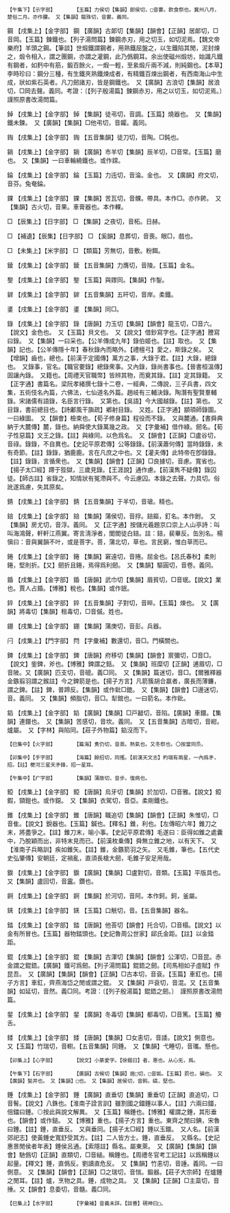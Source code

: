 <!-- { "loadSidebar": true } -->
	【午集下】【示字部】		【玉篇】力侯切【集韻】郞侯切，□音婁。飮食祭也。冀州八月，楚俗二月。亦作膢。　又【集韻】龍珠切，音婁。義同。

鋼	【戌集上】【金字部】	鋼	【廣韻】古郞切【集韻】【韻會】【正韻】居郞切，□音岡。【玉篇】鍊鐵也。【列子湯問篇】鍊鋼赤刃，用之切玉，如切泥焉。【魏文帝樂府】羊頭之鋼。【筆談】世煅鐵謂鋼者，用熟鐵屈盤之，以生鐵陷其閒，泥封煉之，煅令相入，謂之團鋼，亦謂之灌鋼，此乃僞鋼耳。余出使磁州煅坊，始識凡鐵有鋼者，如麫中有筋，鍛百餘火，一煆一輕，至絫煅斤兩不減，則純鋼也。【本草】李時珍曰：鋼分三種，有生鐵夾熟鐵煉成者，有精鐵百煉出鋼者，有西南海山中生成，狀如紫石英者。凡刀劒諸刃，皆是鋼鐵也。　又【廣韻】古浪切【集韻】居浪切，□岡去聲。義同。考證：〔【列子殷湯篇】鍊鋼赤刃，用之以切玉，如切泥焉。〕　謹照原書改湯問篇。 

鋽	【戌集上】【金字部】	鋽	【集韻】徒弔切，音調。【玉篇】燒器也。　又【集韻】鐵未鍊。　又【廣韻】【集韻】□他弔切，音糶。義同。

鋾	【戌集上】【金字部】	鋾	【五音集韻】徒刀切，音陶。□鈍也。

鋿	【戌集上】【金字部】	鋿	【廣韻】市羊切【集韻】辰羊切，□音常。【玉篇】磨也。　又【集韻】一曰車輪繞鐵也。或作鏛。

錀	【戌集上】【金字部】	錀	【玉篇】力迍切，音淪。金也。　又【廣韻】府文切，音芬。兔奄錀。

錁	【戌集上】【金字部】	錁	【集韻】苦瓦切，音髁。帶具。本作□。亦作銙。　又【集韻】古火切，音果。車膏器也。本作輠。

□	【辰集上】【日字部】	□	【集韻】之夜切，音柘。日赫。

□	【補遺】【辰集】【日字部】	□	【奚韻】息葬切，音喪。眼□，戲也。

□	【未集上】【米字部】	□	【類篇】芳無切，音敷。粉餌。

錂	【戌集上】【金字部】	錂	【五音集韻】力膺切，音陵。【玉篇】金名。

錅	【戌集上】【金字部】	錅	【玉篇】與鑗同。【集韻】作鋫。

錌	【戌集上】【金字部】	錌	【五音集韻】五旰切，音岸。柔鐵。

錃	【戌集上】【金字部】	錃	【集韻】同□。

錄	【戌集上】【金字部】	錄	【唐韻】力玉切【集韻】【韻會】龍玉切，□音六。【說文】金色也。　又【玉篇】貝文也。　又【說文】借鈔寫字也。【正字通】謄寫曰錄。　又【集韻】一曰采也。【公羊傳成九年】錄伯姬也。【註】取也。　又【集韻】記也。【公羊傳隱十年】春秋錄內而略外。【禮檀弓】愛之，斯錄之矣。　又【增韻】齒也，總也。【前漢于定國傳】萬方之事，大錄于君。【註】大錄，總錄也。　又錄事，官名。【職官要錄】總錄衆事。又內錄，錄尚書事也。【晉書桓溫傳】固讓內錄。　又籍也。【周禮天官職幣】皆辨其物，而奠其錄。【註】定其錄籍。　又【正字通】書篇名。梁阮孝緒撰七錄十二卷，一經典，二傳說，三子兵書，四文集，五術伎名內篇，六佛法，七仙道名外篇。趙岐有三輔決錄。陶潛有聖賢羣輔錄。宋諸儒有語錄，名臣言行錄。　又第也。【吳語】今大國越錄。【註】第也。　又目錄，書前總目也。【詩鄘風干旟疏】鄕射目錄。　又姓。【正字通】顓頊師錄圖。一曰綠圖。　又【韻會】檢束也。【荀子修身篇】程役而不錄。　又與麓通。【書舜典納于大麓傳】麓，錄也。納舜使大錄萬幾之政。　又【字彙補】借作綠。劒名。【荀子性惡篇】文王之錄。【註】與綠同。以色爲名。　又【韻會】【正韻】□盧谷切，音祿。錄錄，不自異也。【史記平原君傳】公等錄錄。【前漢蕭何傳】當時錄錄，未有奇節。【註】錄錄，猶鹿鹿。言在凡庶之中也。又【灌夫傳】此特帝在卽錄錄。【註】錄錄，言循衆也。　又【集韻】【韻會】【正韻】□良據切，音慮。寬省也。【揚子太□經】蹛于狴獄，三歲見錄。【王涯說】通作慮。【前漢雋不疑傳】錄囚徒。【師古註】省錄之，知情狀有冤滯與不。今云慮囚。本錄之去聲。力具切。俗訛遂爲慮，失其原矣。

錆	【戌集上】【金字部】	錆	【五音集韻】于羊切，音瑲。精也。

錇	【戌集上】【金字部】	錇	【集韻】蒲侯切，音捊。錇鏂，釘名。本作鉜。　又【集韻】房尤切，音浮。義同。　又【正字通】按儲光羲題京口崇上人山亭詩：叫叫海鴻聲，軒軒江燕翼。寄言淸淨者，閭閻徒白錇。註：錇，裴畢反。缶別名。楊愼曰：音與翼韻不叶，或是菩字。菩，蒲北切，草也。言民窮，惟白草而已。

錈	【戌集上】【金字部】	錈	【集韻】窘遠切，音捲。屈金也。【呂氏春秋】柔則錈，堅則折。【又】劒折且錈，焉得爲利劒。　又【集韻】驅圓切，音卷。義同。

錉	【戌集上】【金字部】	錉	【唐韻】武巾切【集韻】眉貧切，□音珉。【說文】業也。賈人占錉。【博雅】稅也。【集韻】或作鈱。

錊	【戌集上】【金字部】	錊	【五音集韻】子對切，音晬。【玉篇】煉也。　又【廣韻】將毒切【集韻】租毒切，□音傶。姓也。

錋	【戌集上】【金字部】	錋	【集韻】蒲庚切，音彭。兵器。

闩	【戌集上】【門字部】	閂	【字彙補】數還切，音□。門橫關也。

錍	【戌集上】【金字部】	錍	【唐韻】府移切【集韻】【韻會】賔彌切，□音□。【說文】鈭錍，斧也。【博雅】錍謂之銛。　又【集韻】班糜切【正韻】逋眉切，□音陂。又【廣韻】匹支切，音磇。義□同。　又【集韻】篇迷切，音□。【爾雅釋器金鏃翦羽謂之鍭註】今之錍箭是也。【揚子方言】凡箭簇胡合嬴者，廣長而薄鐮，謂之錍。【註】錍，普蹄反。【集韻】或作鈚□鎞。　又【集韻】【韻會】□邊迷切，音。義同。　又【集韻】頻脂切，音□。犁錧也。一曰箭名。本作鈚。

錎	【戌集上】【金字部】	錎	【廣韻】【集韻】□戸韽切，音陷。【廣韻】車鐶。【集韻】連鐶也。　又【集韻】苦感切，音坎。義同。　又【五音集韻】古暗切，音紺。爐屬。　又【字林】與陷同。【莊子外物篇】錎沒而下。

	【巳集中】【火字部】		【篇海】煑仍切，音蒸。熱氣也。又冬祭也。〇按當同烝。

	【卯集中】【手字部】		【海篇】餘招切，同搖。【前漢天文志】杓端有兩星，一內爲矛，招。【註】梗河三星天矛鋒，招一星耳。

	【午集中】【疒字部】		【集韻】蒲故切，音步。復病也。

錏	【戌集上】【金字部】	錏	【唐韻】烏牙切【集韻】於加切，□音雅。【說文】錏鍜，頸鎧也。或作鐚。　又【集韻】衣駕切，音亞。柔剛鐵也。

錐	【戌集上】【金字部】	錐	【唐韻】職追切【集韻】【韻會】【正韻】朱惟切，□音隹。【說文】銳器也。【玉篇】鍼也。【釋名】錐，利也。【左傳昭六年】錐刀之末，將盡爭之。【註】錐刀末，喻小事。【史記平原君傳】毛遂曰：臣得如錐之處囊中，乃脫穎而出，非特末見而已。【前漢枚乗傳】舜無立錐之地，以有天下。　又【淮南子兵略訓】疾如錐矢。【註】錐，金鏃箭羽之矢。　又毛錐，筆也。【五代史史弘肇傳】安朝廷，定禍亂，直須長槍大劒，毛錐子安足用哉。

錑	【戌集上】【金字部】	錑	【廣韻】【集韻】□盧對切，音類。【玉篇】平版具也。　又【集韻】盧回切，音靁。鑽也。

錒	【戌集上】【金字部】	錒	【集韻】於河切，音阿。本作鈳。鈳，釜屬。

錓	【戌集上】【金字部】	錓	【玉篇】口觥切，音。【五音集韻】器名。

錔	【戌集上】【金字部】	錔	【唐韻】他荅切【韻會】托合切，□音榻。【說文】以金有所冒也。【玉篇】器物錔頭也。【史記魯周公世家】郈氏金距。【註】以金錔距。

錕	【戌集上】【金字部】	錕	【集韻】古渾切【集韻】【韻會】公渾切，□音昆。赤金謂之錕鋙。【廣韻】鐵可爲劒。【列子湯問篇】錕鋙之劒。【司馬相如子虛賦】作昆吾。　又【廣韻】【集韻】【韻會】【正韻】□古本切，音袞。【玉篇】車釭也。【揚子方言】車釭，齊燕海岱之閒或謂之錕。　又【集韻】戸袞切，音混。又【五音集韻】如延切，音然。義□同。考證：〔【列子殷湯篇】錕鋙之劒。〕　謹照原書改湯問篇。 

錖	【戌集上】【金字部】	錖	【廣韻】冬毒切【集韻】都毒切，□音篤。【玉篇】觼舌。

錗	【戌集上】【金字部】	錗	【唐韻】【集韻】□女恚切，音諉。【說文】側意也。　又【玉篇】竹瑞切，音轛。【五音集韻】同錘。　又【集韻】弋睡切，音瓗。懸也。

	【卯集上】【心字部】		【說文】小篆愛字。【徐鍇曰】者，惠也。从心旡，爲。

	【午集下】【石字部】		【廣韻】古候切【集韻】居□切，□音姤。【玉篇】罰也，碥也。　又【廣韻】甃井也。　又【集韻】□也。　又【集韻】居侯切，音鉤。碻，堅也。

錘	【戌集上】【金字部】	錘	【廣韻】直垂切【集韻】重垂切【正韻】直追切，□音鬌。【說文】八銖也。【淮南子詮言訓】雖割國之鍿錘以事人。【註】六兩曰鍿，倍鍿曰錘。◎按此與說文解異。　又【玉篇】稱錘也。【博雅】權謂之錘，其形垂也。【韻會】或作鎚。　又【博雅】重也。【揚子方言】重也。東齊之閒曰錪，宋魯曰錘。【註】錘，直垂反。　又與垂同。【揚子太□經】錘以玉鐶。　又人名。【前漢郊祀志】使黃錘史寬舒受其方。【註】二人皆方士。錘，直垂反。　又縣名。【史記惠景閒侯者年表】錘侯呂通。【索隱註】縣名。屬東萊。　又【廣韻】【集韻】【韻會】馳僞切【正韻】直類切，□音縋。稱錘也。【周禮冬官考工記註】以爲稱錘以起量。【釋文】錘，直僞反。劉讀直危反。　又【集韻】竹恚切，音諈。義同。一曰側意。　又【集韻】【韻會】【正韻】□之瑞切，音惴。鍛器。【莊子大宗師】在爐錘之閒耳。【註】爐，烹物之具。錘，成物之具。　又【集韻】【正韻】□主蘂切，音捶。又【韻會】息委切，音髓。義□同。

	【巳集上】【水字部】		【字彙補】音義未詳。【談薈】硯神曰□。

